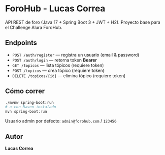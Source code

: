 # ForoHub - Lucas Correa

API REST de foro (Java 17 + Spring Boot 3 + JWT + H2). Proyecto base para el Challenge Alura ForoHub.

## Endpoints

- `POST /auth/register` — registra un usuario (email & password)
- `POST /auth/login` — retorna token **Bearer**
- `GET /topicos` — lista tópicos (requiere token)
- `POST /topicos` — crea tópico (requiere token)
- `DELETE /topicos/{id}` — elimina tópico (requiere token)

## Cómo correr

```bash
./mvnw spring-boot:run
# o con Maven instalado
mvn spring-boot:run
```

Usuario admin por defecto: `admin@forohub.com` / `123456`

## Autor

**Lucas Correa**
